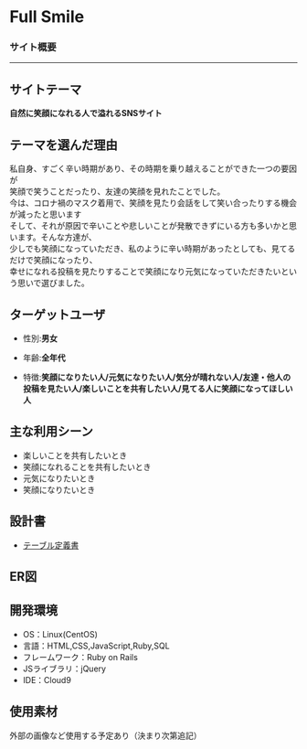 # Full Smile

### サイト概要
***

## サイトテーマ

**自然に笑顔になれる人で溢れるSNSサイト**

## テーマを選んだ理由

私自身、すごく辛い時期があり、その時期を乗り越えることができた一つの要因が  
笑顔で笑うことだったり、友達の笑顔を見れたことでした。  
今は、コロナ禍のマスク着用で、笑顔を見たり会話をして笑い合ったりする機会が減ったと思います   
そして、それが原因で辛いことや悲しいことが発散できずにいる方も多いかと思います。そんな方達が、  
少しでも笑顔になっていただき、私のように辛い時期があったとしても、見てるだけで笑顔になったり、  
幸せになれる投稿を見たりすることで笑顔になり元気になっていただきたいという思いで選びました。


## ターゲットユーザ


- 性別:**男女**

- 年齢:**全年代**

- 特徴:**笑顔になりたい人/元気になりたい人/気分が晴れない人/友達・他人の投稿を見たい人/楽しいことを共有したい人/見てる人に笑顔になってほしい人**


## 主な利用シーン
- 楽しいことを共有したいとき  
- 笑顔になれることを共有したいとき  
- 元気になりたいとき  
- 笑顔になりたいとき  


## 設計書
- [テーブル定義書](https://docs.google.com/spreadsheets/d/1guF3_NCZHH77Rb1wBAu6haxMGhAtQRumIK5xTY9kwtY/edit?usp=sharing)

## ER図


## 開発環境
- OS：Linux(CentOS)
- 言語：HTML,CSS,JavaScript,Ruby,SQL
- フレームワーク：Ruby on Rails
- JSライブラリ：jQuery
- IDE：Cloud9

## 使用素材
外部の画像など使用する予定あり（決まり次第追記）
